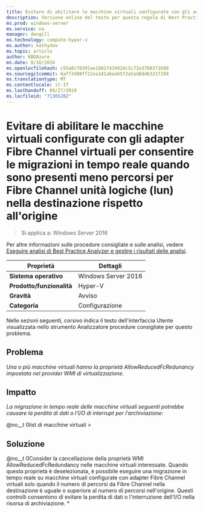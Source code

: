 ```yaml
---
title: Evitare di abilitare le macchine virtuali configurate con gli adapter Fibre Channel virtuali per consentire le migrazioni in tempo reale quando sono presenti meno percorsi per Fibre Channel unità logiche (lun) nella destinazione rispetto all'origine
description: Versione online del testo per questa regola di Best Practices Analyzer.
ms.prod: windows-server
ms.service: na
manager: dongill
ms.technology: compute-hyper-v
ms.author: kathydav
ms.topic: article
author: KBDAzure
ms.date: 8/16/2016
ms.openlocfilehash: c55a8c76391ae1b01f43492dc5c72e3760371b80
ms.sourcegitcommit: 6aff3d88ff22ea141a6ea6572a5ad8dd6321f199
ms.translationtype: MT
ms.contentlocale: it-IT
ms.lasthandoff: 09/27/2019
ms.locfileid: "71365282"
---
```

# <a name="avoid-enabling-virtual-machines-configured-with-virtual-fibre-channel-adapters-to-allow-live-migrations-when-there-are-fewer-paths-to-fibre-channel-logical-units-luns-on-the-destination-than-on-the-source"></a>Evitare di abilitare le macchine virtuali configurate con gli adapter Fibre Channel virtuali per consentire le migrazioni in tempo reale quando sono presenti meno percorsi per Fibre Channel unità logiche (lun) nella destinazione rispetto all'origine

>Si applica a: Windows Server 2016

Per altre informazioni sulle procedure consigliate e sulle analisi, vedere [Eseguire analisi di Best Practice Analyzer e gestire i risultati delle analisi](https://go.microsoft.com/fwlink/p/?LinkID=223177).  
  
|Proprietà|Dettagli|  
|-|-|  
|**Sistema operativo**|Windows Server 2016|  
|**Prodotto/funzionalità**|Hyper-V|  
|**Gravità**|Avviso|  
|**Categoria**|Configurazione|

Nelle sezioni seguenti, corsivo indica il testo dell'interfaccia Utente visualizzata nello strumento Analizzatore procedure consigliate per questo problema.
  
## <a name="issue"></a>**Problema**  
*Una o più macchine virtuali hanno la proprietà AllowReducedFcRedunancy impostata nel provider WMI di virtualizzazione.*  
  
## <a name="impact"></a>**Impatto**  
*La migrazione in tempo reale delle macchine virtuali seguenti potrebbe causare la perdita di dati o l'I/O di interrupt per l'archiviazione:*  
  
@no__t 0list di macchine virtuali >  
  
## <a name="resolution"></a>**Soluzione**  
@no__t 0Consider la cancellazione della proprietà WMI AllowReducedFcRedundancy nelle macchine virtuali interessate. Quando questa proprietà è deselezionata, è possibile eseguire una migrazione in tempo reale su macchine virtuali configurate con adapter Fibre Channel virtuali solo quando il numero di percorsi da Fibre Channel nella destinazione è uguale o superiore al numero di percorsi nell'origine. Questi controlli consentono di evitare la perdita di dati o l'interruzione dell'I/O nella risorsa di archiviazione. * 